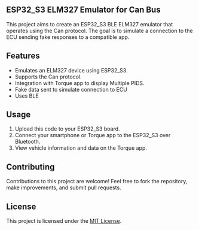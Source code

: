 ## ESP32_S3 ELM327 Emulator for Can Bus

This project aims to create an ESP32_S3 BLE ELM327 emulator that operates using the Can protocol. The goal is to simulate a connection to the ECU sending fake responses to a compatible app.

## Features

- Emulates an ELM327 device using ESP32_S3.
- Supports the Can protocol.
- Integration with Torque app to display Multiple PIDS.
- Fake data sent to simulate connection to ECU
- Uses BLE

## Usage

1. Upload this code to your ESP32_S3 board.
2. Connect your smartphone or Torque app to the ESP32_S3 over Bluetooth.
3. View vehicle information and data on the Torque app.

## Contributing

Contributions to this project are welcome! Feel free to fork the repository, make improvements, and submit pull requests.

## License

This project is licensed under the [MIT License](LICENSE).

